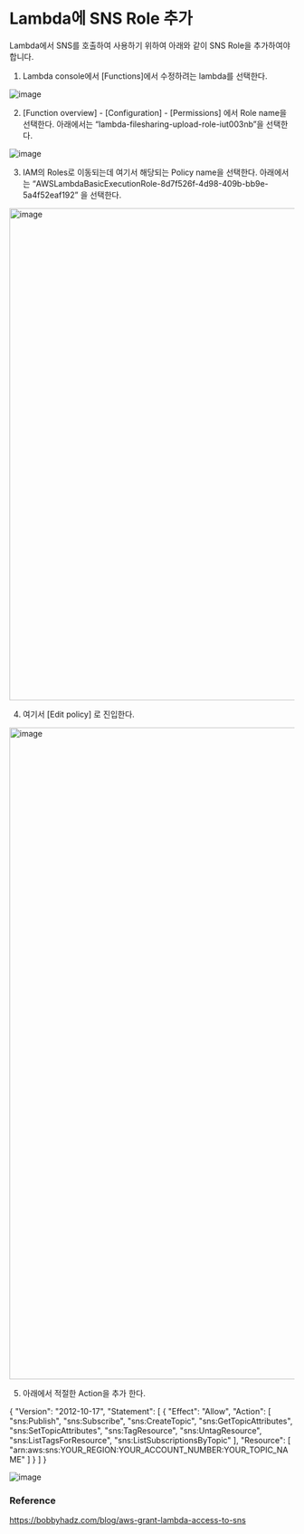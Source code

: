 # Lambda에 SNS Role 추가

Lambda에서 SNS를 호출하여 사용하기 위하여 아래와 같이 SNS Role을 추가하여야 합니다. 

1. Lambda console에서 [Functions]에서 수정하려는 lambda를 선택한다. 

![image](https://user-images.githubusercontent.com/52392004/153986363-bd210c81-239e-401a-9567-0f5bd6e48a91.png)

2. [Function overview] - [Configuration] - [Permissions] 에서 Role name을 선택한다.
 아래에서는 “lambda-filesharing-upload-role-iut003nb”을 선택한다. 

![image](https://user-images.githubusercontent.com/52392004/153986449-56715b83-c70c-43ee-803a-bc488f811d91.png)


3. IAM의 Roles로 이동되는데 여기서 해당되는 Policy name을 선택한다.
 아래에서는 “AWSLambdaBasicExecutionRole-8d7f526f-4d98-409b-bb9e-5a4f52eaf192” 을 선택한다.

<img width="869" alt="image" src="https://user-images.githubusercontent.com/52392004/153986742-a163af49-ed24-44f7-a345-dacca92d3352.png">

4. 여기서 [Edit policy] 로 진입한다.

<img width="1151" alt="image" src="https://user-images.githubusercontent.com/52392004/153987147-ac88d906-244f-4ed5-89a7-c875b55a7f74.png">

5. 아래에서 적절한 Action을 추가 한다.

{
    "Version": "2012-10-17",
    "Statement": [
        {
            "Effect": "Allow",
            "Action": [
              "sns:Publish",
              "sns:Subscribe",
              "sns:CreateTopic",
              "sns:GetTopicAttributes",
              "sns:SetTopicAttributes",
              "sns:TagResource",
              "sns:UntagResource",
              "sns:ListTagsForResource",
              "sns:ListSubscriptionsByTopic"
            ],
            "Resource": [
              "arn:aws:sns:YOUR_REGION:YOUR_ACCOUNT_NUMBER:YOUR_TOPIC_NAME"
            ]
        }
    ]
}



![image](https://user-images.githubusercontent.com/52392004/153987344-b6f979c6-f20b-4da9-8b7b-b55939ff8892.png)


### Reference 

https://bobbyhadz.com/blog/aws-grant-lambda-access-to-sns

